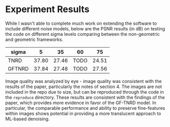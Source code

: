 # Experiment Results

While I wasn't able to complete much work on extending the software to include different noise models,
below are the PSNR results (in dB) on testing the code on different sigma levels comparing between the non-geometric 
and geometric frameworks. 

| sigma  | 5     | 35    | 60   | 75    |
|--------|-------|-------|------|-------|
| TNRD   | 37.80 | 27.46 | TODO | 24.51 |
| GFTNRD | 37.84 | 27.48 | TODO | 27.56 |

Image quality was analyzed by eye - image quality was consistent with the results of the paper, particularly the notes 
of section 4. The images are not included in the repo due to size, but can be reproduced through the code in the 
`reproduce` directory. These results are consistent with the findings of the paper, which provides more evidence in 
favor of the GF-TNRD model. In particular, the comparable performance and ability to preserve fine-features within 
images shows potential in providing a more translucent approach to ML-based denoising.
